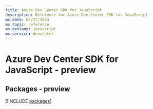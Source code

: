 ```yaml
---
title: Azure Dev Center SDK for JavaScript
description: Reference for Azure Dev Center SDK for JavaScript
ms.date: 05/27/2024
ms.topic: reference
ms.devlang: javascript
ms.service: devcenter
---
```

# Azure Dev Center SDK for JavaScript - preview
## Packages - preview
[!INCLUDE [packages](dev-center-index.md)]
